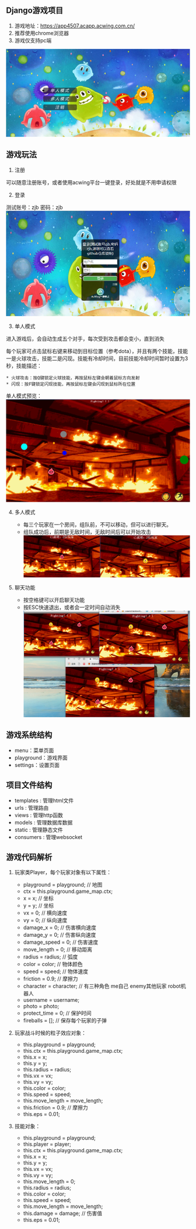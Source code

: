 ## Django游戏项目

1. 游戏地址：https://app4507.acapp.acwing.com.cn/
2. 推荐使用chrome浏览器
3. 游戏仅支持pc端

![菜单](/pic/menu.png)

## 游戏玩法

1. 注册

可以随意注册账号，或者使用acwing平台一键登录，好处就是不用申请权限

2. 登录

测试账号：zjb 密码：zjb
![登录](/pic/login.png)

3. 单人模式

进入游戏后，会自动生成五个对手，每次受到攻击都会变小，直到消失

每个玩家可点击鼠标右键来移动到目标位置（参考dota），并且有两个技能，技能一是火球攻击，技能二是闪现。技能有冷却时间，目前技能冷却时间暂时设置为3秒，技能描述：

    * 火球攻击：按Q键锁定火球技能，再按鼠标左键会朝着鼠标方向发射
    * 闪现：按F键锁定闪现技能，再按鼠标左键会闪现到鼠标所在位置

单人模式预览：
![单人模式](/pic/single.png)

4. 多人模式

    * 每三个玩家在一个房间，组队前，不可以移动，但可以进行聊天。
    * 组队成功后，前期是无敌时间，无敌时间后可以开始攻击
    ![多人模式](/pic/multi.png)

5. 聊天功能
    * 按空格键可以开启聊天功能
    * 按ESC快速退出，或者会一定时间自动消失
    ![聊天](/pic/chat.png)

## 游戏系统结构
* menu：菜单页面
* playground：游戏界面
* settings：设置页面

## 项目文件结构

* templates : 管理html文件
* urls : 管理路由
* views : 管理http函数
* models : 管理数据库数据
* static : 管理静态文件
* consumers : 管理websocket

## 游戏代码解析

1. 玩家类Player，每个玩家对象有以下属性：
    * playground = playground; // 地图
    * ctx = this.playground.game_map.ctx;
    * x = x; // 坐标
    * y = y; // 坐标
    * vx = 0; // 横向速度
    * vy = 0; // 纵向速度
    * damage_x = 0; // 伤害横向速度
    * damage_y = 0; // 伤害纵向速度
    * damage_speed = 0; // 伤害速度
    * move_length = 0; // 移动距离
    * radius = radius; // 弧度
    * color = color; // 物体颜色
    * speed = speed; // 物体速度
    * friction = 0.9; // 摩擦力
    * character = character; // 有三种角色 me自己 enemy其他玩家 robot机器人
    * username = username;
    * photo = photo;
    * protect_time = 0; // 保护时间
    * fireballs = []; // 保存每个玩家的子弹

2. 玩家战斗时候的粒子效应对象：

    * this.playground = playground;
    * this.ctx = this.playground.game_map.ctx;
    * this.x = x;
    * this.y = y;
    * this.radius = radius;
    * this.vx = vx;
    * this.vy = vy;
    * this.color = color;
    * this.speed = speed;
    * this.move_length = move_length;
    * this.friction = 0.9; // 摩擦力
    * this.eps = 0.01;

3. 技能对象：
    * this.playground = playground;
    * this.player = player;
    * this.ctx = this.playground.game_map.ctx;
    * this.x = x;
    * this.y = y;
    * this.vx = vx;
    * this.vy = vy;
    * this.move_length = 0;
    * this.radius = radius;
    * this.color = color;
    * this.speed = speed;
    * this.move_length = move_length;
    * this.damage = damage; // 伤害值
    * this.eps = 0.01;
